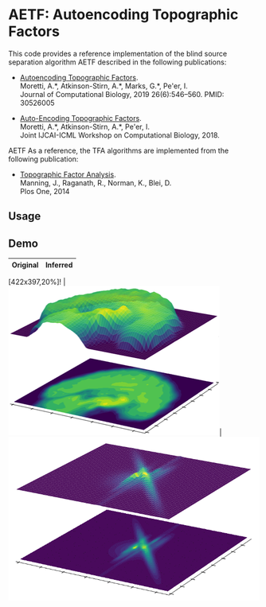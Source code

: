 # AETF: Autoencoding Topographic Factors

This code provides a reference implementation of the blind source separation algorithm AETF described in the following publications:

  * [Autoencoding Topographic Factors](https://www.liebertpub.com/doi/full/10.1089/cmb.2018.0176). \
  Moretti, A.\*, Atkinson-Stirn, A.\*, Marks, G.\*, Pe'er, I. \
  Journal of Computational Biology, 2019 26(6):546–560. PMID: 30526005

  * [Auto-Encoding Topographic Factors](www.cs.columbia.edu/~amoretti/papers/AETF.pdf). \
  Moretti, A.\*, Atkinson-Stirn, A.\*, Pe'er, I. \
  Joint IJCAI-ICML Workshop on Computational Biology, 2018.
  
AETF As a reference, the TFA algorithms are implemented from the following publication:
  
  * [Topographic Factor Analysis](https://journals.plos.org/plosone/article?id=10.1371/journal.pone.0094914). \
  Manning, J., Raganath, R., Norman, K., Blei, D. \
  Plos One, 2014
  
  ## Usage
  
  
  ## Demo

| Original | Inferred |
|:--------------------------:|:--------------------------:|
[422x397,20%]!
|![raw](https://github.com/amoretti86/AETF/blob/master/figs/raw.png)|
![fit](https://github.com/amoretti86/AETF/blob/master/Flow%20evolution%20across%20epochs.gif)

